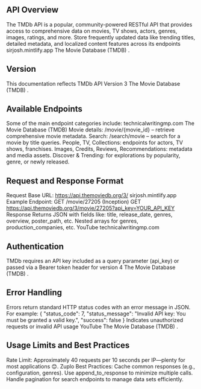 ## API Overview
The TMDb API is a popular, community-powered RESTful API that provides access to comprehensive data on movies, TV shows, actors, genres, images, ratings, and more. Store frequently updated data like trending titles, detailed metadata, and localized content features across its endpoints 
sirjosh.mintlify.app
The Movie Database (TMDB)
.
## Version
This documentation reflects TMDb API Version 3
The Movie Database (TMDB)
.
## Available Endpoints
Some of the main endpoint categories include: 
technicalwritingmp.com
The Movie Database (TMDB)
Movie details: /movie/{movie_id} – retrieve comprehensive movie metadata.
Search: /search/movie – search for a movie by title queries.
People, TV, Collections: endpoints for actors, TV shows, franchises.
Images, Credits, Reviews, Recommendations: metadata and media assets.
Discover & Trending: for explorations by popularity, genre, or newly released.
## Request and Response Format
Request
Base URL: https://api.themoviedb.org/3/ 
sirjosh.mintlify.app
Example Endpoint: GET /movie/27205 (Inception)
GET https://api.themoviedb.org/3/movie/27205?api_key=YOUR_API_KEY
Response
Returns JSON with fields like:
title, release_date, genres, overview, poster_path, etc.
Nested arrays for genres, production_companies, etc.
YouTube
technicalwritingmp.com
## Authentication
TMDb requires an API key included as a query parameter (api_key) or passed via a Bearer token header for version 4
The Movie Database (TMDB)
.
## Error Handling
Errors return standard HTTP status codes with an error message in JSON. For example:
{
  "status_code": 7,
  "status_message": "Invalid API key: You must be granted a valid key.",
  "success": false
}
Indicates unauthorized requests or invalid API usage 
YouTube
The Movie Database (TMDB)
.
## Usage Limits and Best Practices
Rate Limit: Approximately 40 requests per 10 seconds per IP—plenty for most applications 😊. 
Zuplo
Best Practices:
Cache common responses (e.g., configuration, genres).
Use append_to_response to minimize multiple calls.
Handle pagination for search endpoints to manage data sets efficiently.